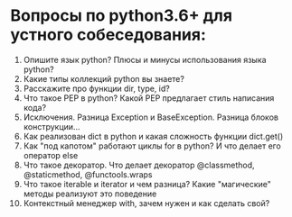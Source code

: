 Вопросы по python3.6+ для устного собеседования:
=========================================

1. Опишите язык python? Плюсы и минусы использования языка python?
1. Какие типы коллекций python вы знаете?
1. Расскажите про функции dir, type, id?
1. Что такое PEP в python? Какой PEP предлагает стиль написания кода? 
1. Исключения. Разница Exception и BaseException. Разница блоков конструкции...
1. Как реализован dict в python и какая сложность функции dict.get()
1. Как "под капотом" работают циклы for в python? И что делает его оператор else
1. Что такое декоратор. Что делает декоратор @classmethod, @staticmethod, @functools.wraps
1. Что такое iterable и iterator и чем разница? Какие "магические" методы реализуют это поведение
1. Контекстный менеджер with, зачем нужен и как сделать свой?